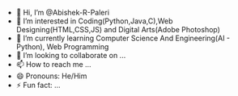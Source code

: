 - 👋 Hi, I’m @Abishek-R-Paleri
- 👀 I’m interested in Coding(Python,Java,C),Web Designing(HTML,CSS,JS) and Digital Arts(Adobe Photoshop)
- 🌱 I’m currently learning Computer Science And Engineering(AI - Python), Web Programming
- 💞️ I’m looking to collaborate on ...
- 📫 How to reach me ...
- 😄 Pronouns: He/Him
- ⚡ Fun fact: ...

<!---
Abishek-R-Paleri/Abishek-R-Paleri is a ✨ special ✨ repository because its `README.md` (this file) appears on your GitHub profile.
You can click the Preview link to take a look at your changes.
--->
